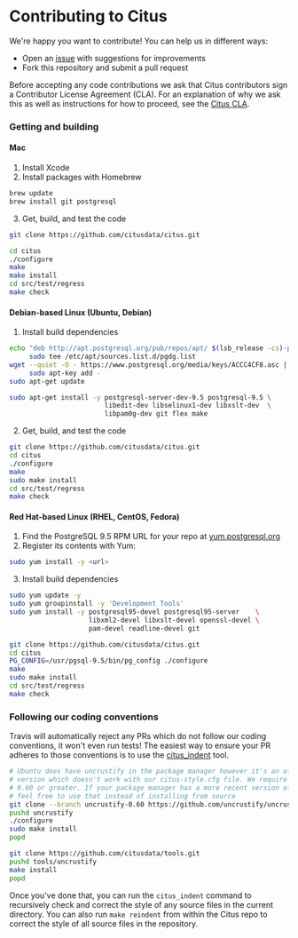 # Contributing to Citus

We're happy you want to contribute! You can help us in different ways:

* Open an [issue](https://github.com/citusdata/citus/issues) with
  suggestions for improvements
* Fork this repository and submit a pull request

Before accepting any code contributions we ask that Citus contributors
sign a Contributor License Agreement (CLA). For an explanation of
why we ask this as well as instructions for how to proceed, see the
[Citus CLA](https://cla.citusdata.com).

### Getting and building

#### Mac

1. Install Xcode
2. Install packages with Homebrew

  ```bash
  brew update
  brew install git postgresql
  ```

3. Get, build, and test the code

  ```bash
  git clone https://github.com/citusdata/citus.git

  cd citus
  ./configure
  make
  make install
  cd src/test/regress
  make check
  ```

#### Debian-based Linux (Ubuntu, Debian)

1. Install build dependencies

  ```bash
  echo "deb http://apt.postgresql.org/pub/repos/apt/ $(lsb_release -cs)-pgdg main" | \
       sudo tee /etc/apt/sources.list.d/pgdg.list
  wget --quiet -O - https://www.postgresql.org/media/keys/ACCC4CF8.asc | \
       sudo apt-key add -
  sudo apt-get update

  sudo apt-get install -y postgresql-server-dev-9.5 postgresql-9.5 \
                          libedit-dev libselinux1-dev libxslt-dev  \
                          libpam0g-dev git flex make
  ```

2. Get, build, and test the code

  ```bash
  git clone https://github.com/citusdata/citus.git
  cd citus
  ./configure
  make
  sudo make install
  cd src/test/regress
  make check
  ```

#### Red Hat-based Linux (RHEL, CentOS, Fedora)

1. Find the PostgreSQL 9.5 RPM URL for your repo at [yum.postgresql.org](http://yum.postgresql.org/repopackages.php#pg95)
2. Register its contents with Yum:

  ```bash
  sudo yum install -y <url>
  ```

3. Install build dependencies

  ```bash
  sudo yum update -y
  sudo yum groupinstall -y 'Development Tools'
  sudo yum install -y postgresql95-devel postgresql95-server    \
                      libxml2-devel libxslt-devel openssl-devel \
                      pam-devel readline-devel git

  git clone https://github.com/citusdata/citus.git
  cd citus
  PG_CONFIG=/usr/pgsql-9.5/bin/pg_config ./configure
  make
  sudo make install
  cd src/test/regress
  make check
  ```

### Following our coding conventions

Travis will automatically reject any PRs which do not follow our coding conventions, it
won't even run tests! The easiest way to ensure your PR adheres to those conventions is
to use the [citus_indent](https://github.com/citusdata/tools/tree/develop/uncrustify)
tool.

  ```bash
  # Ubuntu does have uncrustify in the package manager however it's an older
  # version which doesn't work with our citus-style.cfg file. We require version
  # 0.60 or greater. If your package manager has a more recent version of uncrustify
  # feel free to use that instead of installing from source
  git clone --branch uncrustify-0.60 https://github.com/uncrustify/uncrustify.git
  pushd uncrustify
  ./configure
  sudo make install
  popd

  git clone https://github.com/citusdata/tools.git
  pushd tools/uncrustify
  make install
  popd
  ```

Once you've done that, you can run the `citus_indent` command to recursively check and
correct the style of any source files in the current directory. You can also run `make
reindent` from within the Citus repo to correct the style of all source files in the
repository.
